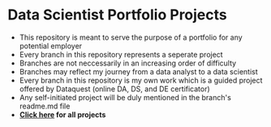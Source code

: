 # Data Scientist Portfolio Projects
- This repository is meant to serve the purpose of a portfolio for any potential employer
- Every branch in this repository represents a seperate project
- Branches are not neccessarily in an increasing order of difficulty
- Branches may reflect my journey from a data analyst to a data scientist 
- Every branch in this repository is my own work which is a guided project offered by Dataquest (online DA, DS, and DE certificator)
- Any self-initiated project will be duly mentioned in the branch's readme.md file
- **[Click here](https://nbviewer.org/github/hussam95/Portfolio/blob/3aa88d03d85e4bf35271c5efe4292edd1b537c5d/Building_A_Handwritten_Digits_Classifier.ipynb) for all projects**

